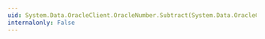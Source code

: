 ```yaml
---
uid: System.Data.OracleClient.OracleNumber.Subtract(System.Data.OracleClient.OracleNumber,System.Data.OracleClient.OracleNumber)
internalonly: False
---
```

